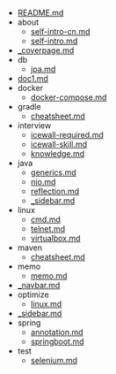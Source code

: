 - [README.md](./README.md)
- about
  - [self-intro-cn.md](./about/self-intro-cn.md)
  - [self-intro.md](./about/self-intro.md)
- [_coverpage.md](./_coverpage.md)
- db
  - [jpa.md](./db/jpa.md)
- [doc1.md](./doc1.md)
- docker
  - [docker-compose.md](./docker/docker-compose.md)
- gradle
  - [cheatsheet.md](./gradle/cheatsheet.md)
- interview
  - [icewall-required.md](./interview/icewall-required.md)
  - [icewall-skill.md](./interview/icewall-skill.md)
  - [knowledge.md](./interview/knowledge.md)
- java
  - [generics.md](./java/generics.md)
  - [nio.md](./java/nio.md)
  - [reflection.md](./java/reflection.md)
  - [_sidebar.md](./java/_sidebar.md)
- linux
  - [cmd.md](./linux/cmd.md)
  - [telnet.md](./linux/telnet.md)
  - [virtualbox.md](./linux/virtualbox.md)
- maven
  - [cheatsheet.md](./maven/cheatsheet.md)
- memo
  - [memo.md](./memo/memo.md)
- [_navbar.md](./_navbar.md)
- optimize
  - [linux.md](./optimize/linux.md)
- [_sidebar.md](./_sidebar.md)
- spring
  - [annotation.md](./spring/annotation.md)
  - [springboot.md](./spring/springboot.md)
- test
  - [selenium.md](./test/selenium.md)

